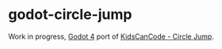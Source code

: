 # godot-circle-jump
Work in progress, [Godot 4](https://godotengine.org) port of [KidsCanCode - Circle Jump](https://kidscancode.org/godot_recipes/games/circle_jump/).
